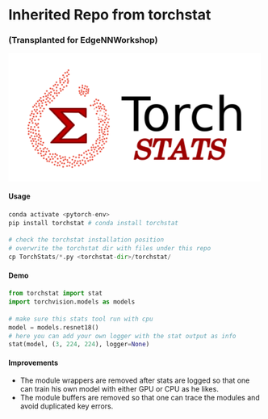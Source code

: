 # Inherited Repo from torchstat
### (Transplanted for EdgeNNWorkshop)

<div style="align: center">
<img src="https://github.com/ChenZhouUC/TorchStats/blob/master/assets/torchstats.png" alt="torchstats" width="500" height="255" align="center"/>
</div>

#### Usage

```python
conda activate <pytorch-env>
pip install torchstat # conda install torchstat

# check the torchstat installation position
# overwrite the torchstat dir with files under this repo
cp TorchStats/*.py <torchstat-dir>/torchstat/ 
```

#### Demo

```python
from torchstat import stat
import torchvision.models as models

# make sure this stats tool run with cpu
model = models.resnet18()
# here you can add your own logger with the stat output as info
stat(model, (3, 224, 224), logger=None)
```

#### Improvements

+ The module wrappers are removed after stats are logged so that one can train his own model with either GPU or CPU as he likes.
+ The module buffers are removed so that one can trace the modules and avoid duplicated key errors.